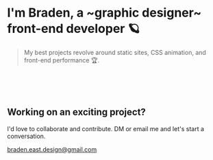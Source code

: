 <br />
<br />

# I'm Braden, a ~graphic designer~ front-end developer 🪐

> My best projects revolve around static sites, CSS animation, and front-end performance 🏆.
<br />
<br />
<br />

## Working on an exciting project?
I'd love to collaborate and contribute. DM or email me and let's start a conversation.

[braden.east.design@gmail.com](mailto:braden.east.design@gmail.com)
